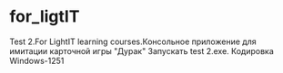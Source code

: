 # for_ligtIT
Test 2.For LightIT learning courses.Консольное приложение для имитации карточной игры "Дурак"
Запускать test 2.exe.
Кодировка Windows-1251
